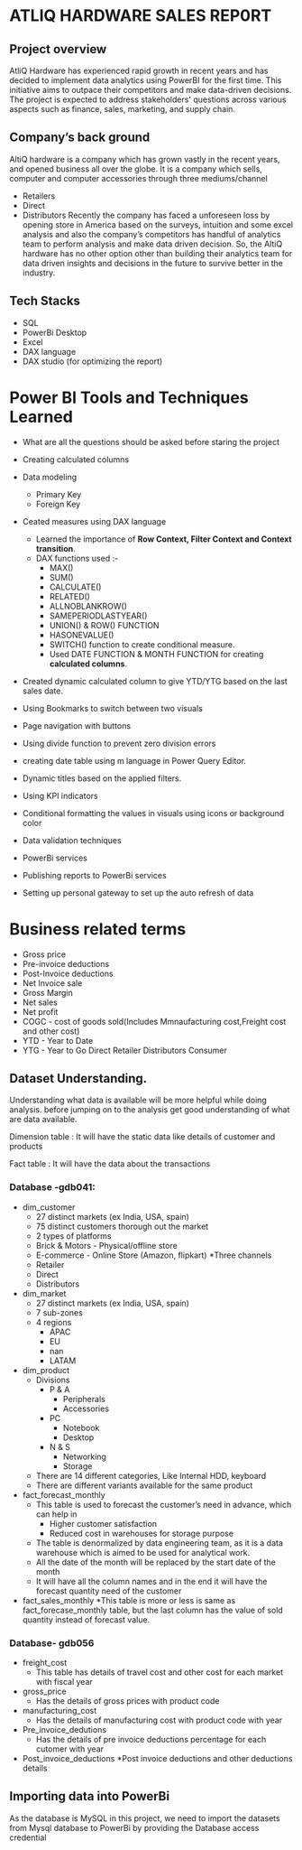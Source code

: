 # ATLIQ HARDWARE SALES REP0RT
## Project overview
AtliQ Hardware has experienced rapid growth in recent years and has decided to implement data analytics using PowerBI for the first time. 
This initiative aims to outpace their competitors and make data-driven decisions. The project is expected to address stakeholders' questions across various aspects such as
finance, sales, marketing, and supply chain.
## Company’s back ground
AltiQ hardware is a company which has grown vastly in the recent years, and opened business all over the globe. It is a company which sells, computer and computer accessories through three mediums/channel
* Retailers
* Direct
* Distributors
Recently the company has faced a unforeseen loss by opening store in America based on the surveys, intuition and some excel analysis and also the company’s competitors has handful of analytics team to perform analysis and make data driven decision. So, the AltiQ hardware has no other option other than building their analytics team for data driven insights and decisions in the future to survive better in the industry.

## Tech Stacks

* SQL
* PowerBi Desktop
* Excel
* DAX language
* DAX studio (for optimizing the report)
# Power BI Tools and Techniques Learned
* What are all the questions should be asked before staring the project
* Creating calculated columns
* Data modeling
  * Primary Key
  * Foreign Key
* Ceated measures using DAX language
     * Learned the importance of **Row Context, Filter Context and Context transition**.
     * DAX functions used :-
        * MAX()
        * SUM()
        * CALCULATE()
        * RELATED()
        * ALLNOBLANKROW()
        * SAMEPERIODLASTYEAR()
        * UNION() & ROW() FUNCTION
        * HASONEVALUE()
        * SWITCH() function to create conditional measure.
        * Used DATE FUNCTION & MONTH FUNCTION for creating **calculated columns**.
  
*  Created dynamic calculated column to give YTD/YTG based on the last sales date.   
* Using Bookmarks to switch between two visuals
* Page navigation with buttons
* Using divide function to prevent zero division errors
* creating date table using m language in Power Query Editor.
* Dynamic titles based on the applied filters.
* Using KPI indicators
* Conditional formatting the values in visuals using icons or background color
* Data validation techniques
* PowerBi services
* Publishing reports to PowerBi services
* Setting up personal gateway to set up the auto refresh of data
# Business related terms
* Gross price
* Pre-invoice deductions
* Post-Invoice deductions
* Net Invoice sale
* Gross Margin
* Net sales
* Net profit
* COGC - cost of goods sold(Includes Mmnaufacturing cost,Freight cost and other cost)
* YTD - Year to Date
* YTG - Year to Go
Direct
Retailer
Distributors
Consumer

## Dataset Understanding.
Understanding what data is available will be more helpful while doing analysis. before jumping on to the analysis get good understanding of what are data available.

 Dimension table : It will have the static data like details of customer and products

 Fact table : It will have the data about the transactions

  ### Database -gdb041:
 * dim_customer
   * 27 distinct markets (ex India, USA, spain)
   * 75 distinct customers thorough out the market
   * 2 types of platforms
   * Brick & Motors - Physical/offline store
   * E-commerce - Online Store (Amazon, flipkart)
   *Three channels
    * Retailer
    * Direct
    *  Distributors
 * dim_market
   * 27 distinct markets (ex India, USA, spain)
   * 7 sub-zones
   * 4 regions
     * APAC
     * EU
     * nan
     * LATAM
* dim_product
  * Divisions
      * P & A
        * Peripherals
        * Accessories
      * PC
        * Notebook
        * Desktop
      * N & S
        * Networking
        * Storage
  * There are 14 different categories, Like Internal HDD, keyboard
  * There are different variants available for the same product
* fact_forecast_monthly
   * This table is used to forecast the customer’s need in advance, which can help in
     * Higher customer satisfaction
     * Reduced cost in warehouses for storage purpose
   * The table is denormalized by data engineering team, as it is a data warehouse which is aimed to be used for analytical work.
   * All the date of the month will be replaced by the start date of the month
   * It will have all the column names and in the end it will have the forecast quantity need of the customer
* fact_sales_monthly
  *This table is more or less is same as fact_forecase_monthly table, but the last column has the value of sold quantity instead of forecast value.
### Database- gdb056
 * freight_cost
   * This table has details of travel cost and other cost for each market with fiscal year
 * gross_price
   * Has the details of gross prices with product code
 * manufacturing_cost
   * Has the details of manufacturing cost with product code with year
 * Pre_invoice_dedutions
   * Has the details of pre invoice deductions percentage for each cutomer with year
  * Post_invoice_deductions
 *Post invoice deductions and other deductions details
## Importing data into PowerBi
As the database is MySQL in this project, we need to import the datasets from Mysql database to PowerBi by providing the Database access credential
